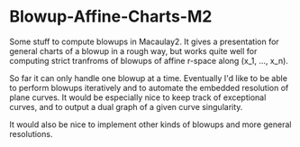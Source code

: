 # Blowup-Affine-Charts-M2
Some stuff to compute blowups in Macaulay2. It gives a presentation for general charts of a blowup in a rough way, but works quite well for computing strict tranfroms of blowups of affine r-space along (x_1, ..., x_n). 

So far it can only handle one blowup at a time. Eventually I'd like to be able to perform blowups iteratively and to automate the embedded resolution of plane curves. It would be especially nice to keep track of exceptional curves, and to output a dual graph of a given curve singularity.

It would also be nice to implement other kinds of blowups and more general resolutions.
